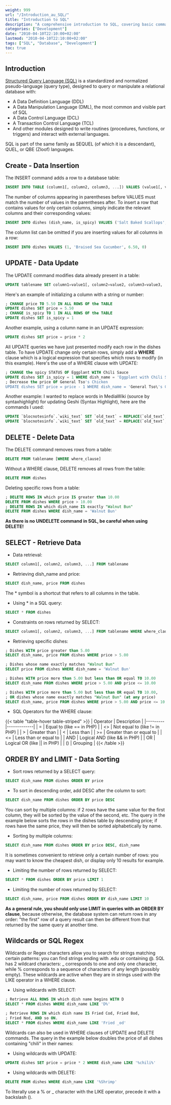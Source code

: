 ```yaml
---
weight: 999
url: "/Introduction_au_SQL/"
title: "Introduction to SQL"
description: "A comprehensive introduction to SQL, covering basic commands like CREATE, INSERT, UPDATE, DELETE and SELECT, as well as advanced topics like sorting, filtering and wildcards."
categories: ["Development"]
date: "2010-04-10T22:10:00+02:00"
lastmod: "2010-04-10T22:10:00+02:00"
tags: ["SQL", "Database", "Development"]
toc: true
---
```


## Introduction

[Structured Query Language (SQL)](https://fr.wikipedia.org/wiki/SQL) is a standardized and normalized pseudo-language (query type), designed to query or manipulate a relational database with:

- A Data Definition Language (DDL)
- A Data Manipulation Language (DML), the most common and visible part of SQL
- A Data Control Language (DCL)
- A Transaction Control Language (TCL)
- And other modules designed to write routines (procedures, functions, or triggers) and interact with external languages.

SQL is part of the same family as SEQUEL (of which it is a descendant), QUEL, or QBE (Zloof) languages.

## Create - Data Insertion

The INSERT command adds a row to a database table:

```sql
INSERT INTO TABLE (column1[, column2, column3, ...]) VALUES (value1[, value2, value3, ...])
```

The number of columns appearing in parentheses before VALUES must match the number of values in the parentheses after. To insert a row that contains values for only certain columns, simply indicate the relevant columns and their corresponding values:

```sql
INSERT INTO dishes (dish_name, is_spicy) VALUES ('Salt Baked Scallops', 0)
```

The column list can be omitted if you are inserting values for all columns in a row:

```sql
INSERT INTO dishes VALUES (1, 'Braised Sea Cucumber', 6.50, 0)
```

## UPDATE - Data Update

The UPDATE command modifies data already present in a table:

```sql
UPDATE tablename SET column1=value1[, column2=value2, column3=value3, ...] [WHERE where_clause]
```

Here's an example of initializing a column with a string or number:

```sql
; CHANGE price TO 5.50 IN ALL ROWS OF the TABLE 
UPDATE dishes SET price = 5.50 
; CHANGE is_spicy TO 1 IN ALL ROWS OF the TABLE 
UPDATE dishes SET is_spicy = 1
```

Another example, using a column name in an UPDATE expression:

```sql
UPDATE dishes SET price = price * 2
```

All UPDATE queries we have just presented modify each row in the dishes table. To have UPDATE change only certain rows, simply add a **WHERE** clause which is a logical expression that specifies which rows to modify (in this example).
Here's the use of a WHERE clause with UPDATE:

```sql
; CHANGE the spicy STATUS OF Eggplant WITH Chili Sauce 
UPDATE dishes SET is_spicy = 1 WHERE dish_name = 'Eggplant with Chili Sauce' 
; Decrease the price OF General Tso's Chicken 
UPDATE dishes SET price = price - 1 WHERE dish_name = 'General Tso\'s Chicken'
```

Another example: I wanted to replace words in MediaWiki (source by syntaxhighlight) for updating Geshi (Syntax Highlight), here are the commands I used:

```sql
UPDATE `blocnotesinfo`.`wiki_text` SET `old_text` = REPLACE(`old_text`,"<source","<syntaxhighlight");
UPDATE `blocnotesinfo`.`wiki_text` SET `old_text` = REPLACE(`old_text`,"</source","</syntaxhighlight");
```

## DELETE - Delete Data

The DELETE command removes rows from a table:

```sql
DELETE FROM tablename [WHERE where_clause]
```

Without a WHERE clause, DELETE removes all rows from the table:

```sql
DELETE FROM dishes
```

Deleting specific rows from a table:

```sql
; DELETE ROWS IN which price IS greater than 10.00 
DELETE FROM dishes WHERE price > 10.00 
; DELETE ROWS IN which dish_name IS exactly "Walnut Bun" 
DELETE FROM dishes WHERE dish_name = 'Walnut Bun'
```

**As there is no UNDELETE command in SQL, be careful when using DELETE!**

## SELECT - Retrieve Data

* Data retrieval:

```sql
SELECT column1[, column2, column3, ...] FROM tablename
```

* Retrieving dish_name and price:

```sql
SELECT dish_name, price FROM dishes
```

The * symbol is a shortcut that refers to all columns in the table.

* Using * in a SQL query:

```sql
SELECT * FROM dishes
```

* Constraints on rows returned by SELECT:

```sql
SELECT column1[, column2, column3, ...] FROM tablename WHERE where_clause
```

* Retrieving specific dishes:

```sql
; Dishes WITH price greater than 5.00 
SELECT dish_name, price FROM dishes WHERE price > 5.00 

; Dishes whose name exactly matches "Walnut Bun" 
SELECT price FROM dishes WHERE dish_name = 'Walnut Bun' 

; Dishes WITH price more than 5.00 but less than OR equal TO 10.00 
SELECT dish_name FROM dishes WHERE price > 5.00 AND price <= 10.00 

; Dishes WITH price more than 5.00 but less than OR equal TO 10.00, 
; OR dishes whose name exactly matches "Walnut Bun" (at any price)  
SELECT dish_name, price FROM dishes WHERE price > 5.00 AND price <= 10.00 OR dish_name = 'Walnut Bun'
```

* SQL Operators for the WHERE clause:

{{< table "table-hover table-striped" >}}
| Operator | Description |
|---------|-------------|
| = | Equal to (like == in PHP) |
| <> | Not equal to (like != in PHP) |
| > | Greater than |
| < | Less than |
| >= | Greater than or equal to |
| <= | Less than or equal to |
| AND | Logical AND (like && in PHP) |
| OR | Logical OR (like \|\| in PHP) |
| () | Grouping |
{{< /table >}}

## ORDER BY and LIMIT - Data Sorting

* Sort rows returned by a SELECT query:

```sql
SELECT dish_name FROM dishes ORDER BY price
```

* To sort in descending order, add DESC after the column to sort:

```sql
SELECT dish_name FROM dishes ORDER BY price DESC
```

You can sort by multiple columns: if 2 rows have the same value for the first column, they will be sorted by the value of the second, etc.
The query in the example below sorts the rows in the dishes table by descending price; if rows have the same price, they will then be sorted alphabetically by name.

* Sorting by multiple columns:

```sql
SELECT dish_name FROM dishes ORDER BY price DESC, dish_name
```

It is sometimes convenient to retrieve only a certain number of rows: you may want to know the cheapest dish, or display only 10 results for example.

* Limiting the number of rows returned by SELECT:

```sql
SELECT * FROM dishes ORDER BY price LIMIT 1
```

* Limiting the number of rows returned by SELECT:

```sql
SELECT dish_name, price FROM dishes ORDER BY dish_name LIMIT 10
```

**As a general rule, you should only use LIMIT in queries with an ORDER BY clause**, because otherwise, the database system can return rows in any order: "the first" row of a query result can then be different from that returned by the same query at another time.

## Wildcards or SQL Regex

Wildcards or Regex characters allow you to search for strings matching certain patterns: you can find strings ending with .edu or containing @. SQL has 2 wildcard characters: _ corresponds to one and only one character, while % corresponds to a sequence of characters of any length (possibly empty). These wildcards are active when they are in strings used with the LIKE operator in a WHERE clause.

* Using wildcards with SELECT:

```sql
; Retrieve ALL ROWS IN which dish name begins WITH D 
SELECT * FROM dishes WHERE dish_name LIKE 'D%' 

; Retrieve ROWS IN which dish name IS Fried Cod, Fried Bod, 
; Fried Nod, AND so ON. 
SELECT * FROM dishes WHERE dish_name LIKE 'Fried _od'
```

Wildcards can also be used in WHERE clauses of UPDATE and DELETE commands. The query in the example below doubles the price of all dishes containing "chili" in their names:

* Using wildcards with UPDATE:

```sql
UPDATE dishes SET price = price * 2 WHERE dish_name LIKE '%chili%'
```

* Using wildcards with DELETE:

```sql
DELETE FROM dishes WHERE dish_name LIKE '%Shrimp'
```

To literally use a % or _ character with the LIKE operator, precede it with a backslash (\).
